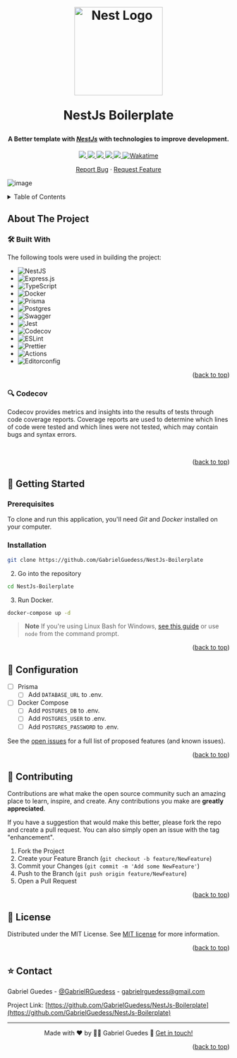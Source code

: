 <a name="readme-top"></a>

<h1 align="center">
  <br />
    <a href="#****" target="blank">
      <img src="https://nestjs.com/img/logo-small.svg" width="200" alt="Nest Logo">
    </a>
  <br />

NestJs Boilerplate
<br />

</h1>

<h4 align="center">A Better template with <a href="http://nestjs.com" target="_blank"><em>NestJs</em></a> with technologies to improve development.</h4>

<p align="center">
  <a href="https://codecov.io/gh/GabrielGuedess/NestJs-Boilerplate">
    <img src="https://codecov.io/gh/GabrielGuedess/NetJs-Boilerplate/branch/master/graph/badge.svg?token=B7DKN82TEH">
  </a>

  <a href="#">
    <img src="https://img.shields.io/github/license/GabrielGuedess/NestJs-Boilerplate">
  </a>

  <a href="#">
    <img src="https://img.shields.io/github/actions/workflow/status/GabrielGuedess/NestJs-Boilerplate/ci.yml?label=CI">
  </a>

  <a href="#">
    <img src="https://img.shields.io/github/languages/count/GabrielGuedess/NestJs-Boilerplate">
  </a>

  <a href="#">
    <img src="https://img.shields.io/github/languages/top/GabrielGuedess/NestJs-Boilerplate">
  </a>

  <a href="https://wakatime.com/badge/github/GabrielGuedess/NestJs-Boilerplate">
    <img src="https://wakatime.com/badge/github/GabrielGuedess/NestJs-Boilerplate.svg" alt="Wakatime">
  </a>
</p>

  <p align="center">
    <a href="https://github.com/GabrielGuedess/NestJs-Boilerplate/issues">Report Bug</a>
    ·
    <a href="https://github.com/GabrielGuedess/NestJs-Boilerplate/issues">Request Feature</a>
  </p>

![image](https://github.com/GabrielGuedess/NestJs-Boilerplate/assets/64827875/1129f844-627b-4a66-a8c0-0835f1b25caa)

<!-- TABLE OF CONTENTS -->

<details>
  <summary>Table of Contents</summary>
  <ol>
    <li>
      <a href="#about-the-project">About The Project</a>
      <ul>
        <li><a href="#-built-with">Built With</a></li>
        <li><a href="#-codecov">Codecov</a></li>
      </ul>
    </li>
    <li>
      <a href="#-getting-started">Getting Started</a>
      <ul>
        <li><a href="#prerequisites">Prerequisites</a></li>
        <li><a href="#installation">Installation</a></li>
      </ul>
    </li>
    <li><a href="#-configuration">Configuration</a></li>
    <li><a href="#-contributing">Contributing</a></li>
    <li><a href="#-license">License</a></li>
    <li><a href="#-contact">Contact</a></li>
  </ol>
</details>

## About The Project

### 🛠 Built With

The following tools were used in building the project:

- ![NestJS](https://img.shields.io/badge/nestjs-%23E0234E.svg?style=for-the-badge&logo=nestjs&logoColor=white)
- ![Express.js](https://img.shields.io/badge/express.js-%23404d59.svg?style=for-the-badge&logo=express&logoColor=%2361DAFB)
- ![TypeScript](https://img.shields.io/badge/typescript-%23007ACC.svg?style=for-the-badge&logo=typescript&logoColor=white)
- ![Docker](https://img.shields.io/badge/docker-%230db7ed.svg?style=for-the-badge&logo=docker&logoColor=white)
- ![Prisma](https://img.shields.io/badge/Prisma-3982CE?style=for-the-badge&logo=Prisma&logoColor=white)
- ![Postgres](https://img.shields.io/badge/postgres-%23316192.svg?style=for-the-badge&logo=postgresql&logoColor=white)
- ![Swagger](https://img.shields.io/badge/-Swagger-%23Clojure?style=for-the-badge&logo=swagger&logoColor=white)
- ![Jest](https://img.shields.io/badge/-jest-%23C21325?style=for-the-badge&logo=jest&logoColor=white)
- ![Codecov](https://img.shields.io/badge/Codecov-F01F7A?style=for-the-badge&logo=Codecov&logoColor=white)
- ![ESLint](https://img.shields.io/badge/ESLint-4B3263?style=for-the-badge&logo=eslint&logoColor=white)
- ![Prettier](https://img.shields.io/badge/prettier-1A2C34?style=for-the-badge&logo=prettier&logoColor=F7BA3E)
- ![Actions](https://img.shields.io/badge/GitHub_Actions-2088FF?style=for-the-badge&logo=github-actions&logoColor=white)
- ![Editorconfig](https://img.shields.io/badge/Editor%20Config-E0EFEF?style=for-the-badge&logo=editorconfig&logoColor=000)

<p align="right">(<a href="#readme-top">back to top</a>)</p>

<!-- Codecov -->

### 🔍 Codecov

Codecov provides metrics and insights into the results of tests through code coverage reports. Coverage reports are used to determine which lines of code were tested and which lines were not tested, which may contain bugs and syntax errors.

<br />

<div align="center">
  <a href="">
    <img src="" />
  </a>
</div>

<p align="right">(<a href="#readme-top">back to top</a>)</p>

<!-- GETTING STARTED -->

## 🚀 Getting Started

### Prerequisites

To clone and run this application, you'll need _Git_ and _Docker_ installed on your computer.

### Installation

```sh
git clone https://github.com/GabrielGuedess/NestJs-Boilerplate
```

2. Go into the repository

```sh
cd NestJs-Boilerplate
```

3. Run Docker.

```sh
docker-compose up -d
```

> **Note**
> If you're using Linux Bash for Windows, [see this guide](https://www.howtogeek.com/261575/how-to-run-graphical-linux-desktop-applications-from-windows-10s-bash-shell/) or use `node` from the command prompt.

<p align="right">(<a href="#readme-top">back to top</a>)</p>

<!-- ROADMAP -->

## 🚨 Configuration

- [ ] Prisma
  - [ ] Add `DATABASE_URL` to .env.
- [ ] Docker Compose
  - [ ] Add `POSTGRES_DB` to .env.
  - [ ] Add `POSTGRES_USER` to .env.
  - [ ] Add `POSTGRES_PASSWORD` to .env.

See the [open issues](https://github.com/GabrielGuedess/NestJs-Boilerplate/issues) for a full list of proposed features (and known issues).

<p align="right">(<a href="#readme-top">back to top</a>)</p>

<!-- CONTRIBUTING -->

## 👏 Contributing

Contributions are what make the open source community such an amazing place to learn, inspire, and create. Any contributions you make are **greatly appreciated**.

If you have a suggestion that would make this better, please fork the repo and create a pull request. You can also simply open an issue with the tag "enhancement".

1. Fork the Project
2. Create your Feature Branch (`git checkout -b feature/NewFeature`)
3. Commit your Changes (`git commit -m 'Add some NewFeature'`)
4. Push to the Branch (`git push origin feature/NewFeature`)
5. Open a Pull Request

<p align="right">(<a href="#readme-top">back to top</a>)</p>

<!-- LICENSE -->

## 📄 License

Distributed under the MIT License. See [MIT license](LICENSE) for more information.

<p align="right">(<a href="#readme-top">back to top</a>)</p>

<!-- CONTACT -->

## ⭐ Contact

Gabriel Guedes - [@GabrielRGuedess](https://twitter.com/GabrielRGuedess) - gabrielrguedess@gmail.com

Project Link: [https://github.com/GabrielGuedess/NestJs-Boilerplate](https://github.com/GabrielGuedess/NestJs-Boilerplate)

---

<p align="center">
Made with ♥ by 👨‍🚀 Gabriel Guedes 👋 <a href="https://www.linkedin.com/in/gabriel-guedess/">Get in touch!</a>
</p>

<p align="right">(<a href="#readme-top">back to top</a>)</p>
